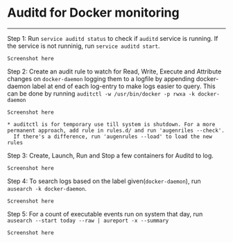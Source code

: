 # Auditd for Docker monitoring

---


Step 1: Run `service auditd status` to check if `auditd` service is running. If the service is not runninig, run `service auditd start`.

    Screenshot here
    
Step 2: Create an audit rule to watch for Read, Write, Execute and Attribute changes on `docker-daemon` logging them to a logfile by appending
docker-daemon label at end of each log-entry to make logs easier to query. This can be done by running `auditctl -w /usr/bin/docker -p rwxa -k docker-daemon`

    Screenshot here
    
    * auditctl is for temporary use till system is shutdown. For a more permanent approach, add rule in rules.d/ and run 'augenriles --check'. 
      If there's a difference, run 'augenrules --load' to load the new rules 

Step 3: Create, Launch, Run and Stop a few containers for Auditd to log.

    Screenshot here
    
Step 4: To search logs based on the label given(`docker-daemon`), run `ausearch -k docker-daemon`.

    Screenshot here
    
Step 5: For a count of executable events run on system that day, run `ausearch --start today --raw | aureport -x --summary`

    Screenshot here
